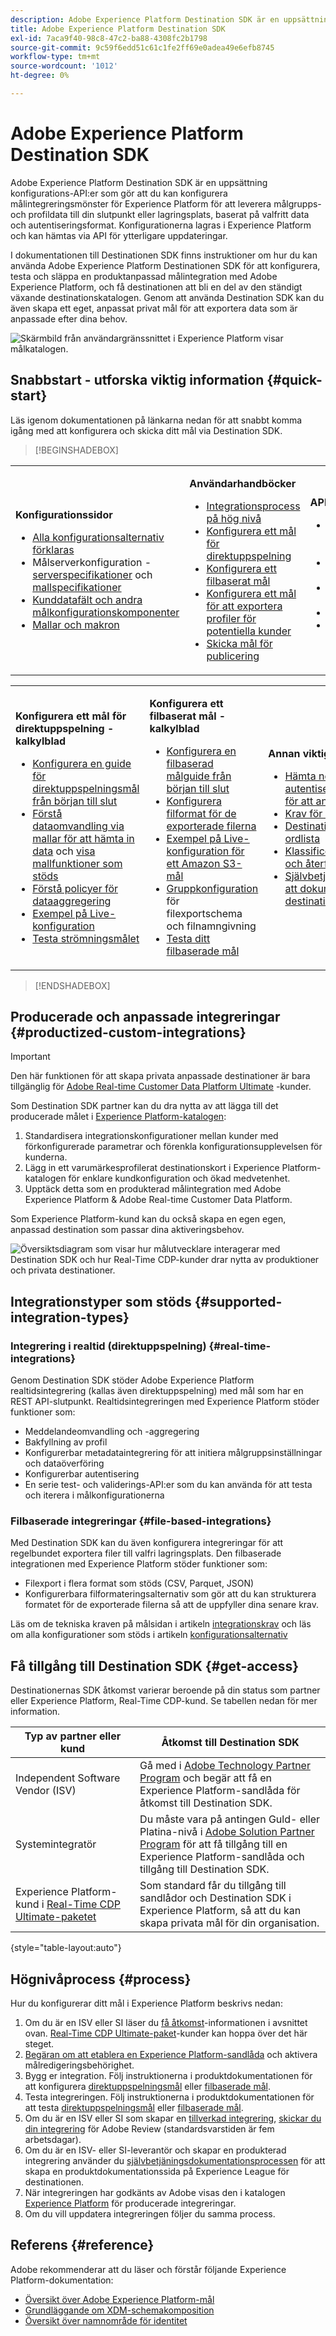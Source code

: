 ```yaml
---
description: Adobe Experience Platform Destination SDK är en uppsättning konfigurations-API:er som gör att du kan konfigurera målintegreringsmönster så att Experience Platform kan leverera målgrupps- och profildata till din slutpunkt eller lagringsplats, baserat på vilka data- och autentiseringsformat du väljer. Konfigurationerna lagras i Experience Platform och kan hämtas via API för ytterligare uppdateringar.
title: Adobe Experience Platform Destination SDK
exl-id: 7aca9f40-98c8-47c2-ba88-4308fc2b1798
source-git-commit: 9c59f6edd51c61c1fe2ff69e0adea49e6efb8745
workflow-type: tm+mt
source-wordcount: '1012'
ht-degree: 0%

---
```


# Adobe Experience Platform Destination SDK

Adobe Experience Platform Destination SDK är en uppsättning konfigurations-API:er som gör att du kan konfigurera målintegreringsmönster för Experience Platform för att leverera målgrupps- och profildata till din slutpunkt eller lagringsplats, baserat på valfritt data och autentiseringsformat. Konfigurationerna lagras i Experience Platform och kan hämtas via API för ytterligare uppdateringar.

I dokumentationen till Destinationen SDK finns instruktioner om hur du kan använda Adobe Experience Platform Destinationen SDK för att konfigurera, testa och släppa en produktanpassad målintegration med Adobe Experience Platform, och få destinationen att bli en del av den ständigt växande destinationskatalogen. Genom att använda Destination SDK kan du även skapa ett eget, anpassat privat mål för att exportera data som är anpassade efter dina behov.

![Skärmbild från användargränssnittet i Experience Platform visar målkatalogen.](assets/destinations-catalog-overview.png)

## Snabbstart - utforska viktig information {#quick-start}

Läs igenom dokumentationen på länkarna nedan för att snabbt komma igång med att konfigurera och skicka ditt mål via Destination SDK.

>[!BEGINSHADEBOX]

<table style="border: 0;">
  <tbody>
    <tr>
        <td>
            <p><b>Konfigurationssidor</b></p>
            <ul>
                <li><a href="/help/destinations/destination-sdk/functionality/configuration-options.md">Alla konfigurationsalternativ förklaras</a></li>
                <li> Målserverkonfiguration - <a href="/help/destinations/destination-sdk/functionality/destination-server/server-specs.md">serverspecifikationer</a> och <a href="/help/destinations/destination-sdk/functionality/destination-server/templating-specs.md">mallspecifikationer</a></li>
                <li><a href="/help/destinations/destination-sdk/functionality/destination-configuration/customer-data-fields.md">Kunddatafält och andra målkonfigurationskomponenter</a></li>
                <li><a href="https://experienceleague.adobe.com/en/docs/experience-platform/destinations/destination-sdk/functionality/destination-server/message-format">Mallar och makron</a></li>
            </ul>
        </td>
        <td>
            <p><b>Användarhandböcker</b></p>
            <ul>
                <li><a href="/help/destinations/destination-sdk/overview.md#process">Integrationsprocess på hög nivå</a></li>
                <li><a href="/help/destinations/destination-sdk/guides/configure-destination-instructions.md">Konfigurera ett mål för direktuppspelning</a></li>
                <li><a href="/help/destinations/destination-sdk/guides/configure-file-based-destination-instructions.md">Konfigurera ett filbaserat mål</a></li>
                <li><a href="/help/destinations/destination-sdk/guides/batch/configure-prospect-audience-destination.md">Konfigurera ett mål för att exportera profiler för potentiella kunder</a></li>
                <li><a href="/help/destinations/destination-sdk/guides/submit-destination.md">Skicka mål för publicering</a></li>
            </ul>
        </td>
                <td>
            <p><b>API-referenser</b></p>
            <ul>
                <li><a href="https://developer.adobe.com/experience-platform-apis/references/destination-authoring/#tag/Destination-servers-and-templates">API-referens för målserverns slutpunkt</a></li>
                <li><a href="https://developer.adobe.com/experience-platform-apis/references/destination-authoring/#tag/Destination-configurations">API-referens för målslutpunkt</a></li>
                <li><a href="https://developer.adobe.com/experience-platform-apis/references/destination-authoring/#tag/Audience-metadata-templates">API-referens för målgruppsmetadata</a></li>
                <li><a href="https://developer.adobe.com/experience-platform-apis/references/destination-authoring/#tag/Destination-testing">Testa API-referens</a></li>
                <li><a href="https://developer.adobe.com/experience-platform-apis/references/destination-authoring/#tag/Destination-publishing">API-referens för målpublicering</a></li>
            </ul>
        </td>
    </tr>
  </tbody>
</table>

<table style="border: 0;">
  <tbody>
    <tr>
        <td>
            <p><b>Konfigurera ett mål för direktuppspelning - kalkylblad</b></p>
            <ul>
                <li><a href="/help/destinations/destination-sdk/guides/configure-destination-instructions.md">Konfigurera en guide för direktuppspelningsmål från början till slut</a></li>
                <li><a href="/help/destinations/destination-sdk/functionality/destination-server/message-format.md">Förstå dataomvandling via mallar för att hämta in data</a> och <a href="/help/destinations/destination-sdk/functionality/destination-server/supported-functions.md">visa mallfunktioner som stöds</a></li>
                <li><a href="/help/destinations/destination-sdk/functionality/destination-configuration/aggregation-policy.md">Förstå policyer för dataaggregering</a></li>
                <li><a href="https://experienceleague.adobe.com/en/docs/experience-platform/destinations/destination-sdk/functionality/destination-server/message-format">Exempel på Live-konfiguration</a></li>
                <li><a href="/help/destinations/destination-sdk/testing-api/streaming-destinations/streaming-destination-testing-overview.md">Testa strömningsmålet</a></li>
            </ul>
        </td>
        <td>
            <p><b>Konfigurera ett filbaserat mål - kalkylblad</b></p>
            <ul>
                <li><a href="/help/destinations/destination-sdk/guides/configure-file-based-destination-instructions.md">Konfigurera en filbaserad målguide från början till slut</a></li>
                <li><a href="/help/destinations/destination-sdk/guides/batch/configure-file-formatting-options.md">Konfigurera filformat för de exporterade filerna</a></li>
                <li><a href="/help/destinations/destination-sdk/guides/batch/configure-amazon-s3-destination-with-predefined-file-formatting.md">Exempel på Live-konfiguration för ett Amazon S3-mål</a></li>
                <li><a href="/help/destinations/destination-sdk/functionality/destination-configuration/batch-configuration.md">Gruppkonfiguration</a> för filexportschema och filnamngivning</li>
                <li><a href="/help/destinations/destination-sdk/testing-api/batch-destinations/file-based-destination-testing-overview.md">Testa ditt filbaserade mål</a></li>
            </ul>
        </td>
        <td>
            <p><b>Annan viktig information</b></p>
            <ul>
                <li><a href="/help/destinations/destination-sdk/getting-started.md#obtain-authentication-credentials">Hämta nödvändiga autentiseringsuppgifter för att använda API:t</a></li>
                <li><a href="/help/destinations/destination-sdk/integration-prerequisites.md">Krav för integrering</a></li>
                <li><a href="/help/destinations/destination-sdk/glossary.md">Destinationens SDK ordlista</a></li>                
                <li><a href="/help/destinations/destination-sdk/functionality/rate-limiting-retry-policy.md">Klassificeringsgränser och återförsöksprincip</a></li>
                <li><a href="/help/destinations/destination-sdk/docs-framework/self-service-template.md">Självbetjäningsmall för att dokumentera destinationen</a></li>
            </ul>
        </td>
    </tr>
  </tbody>
</table>


>[!ENDSHADEBOX]

## Producerade och anpassade integreringar {#productized-custom-integrations}

>[!IMPORTANT]
>
> Den här funktionen för att skapa privata anpassade destinationer är bara tillgänglig för [Adobe Real-time Customer Data Platform Ultimate](https://helpx.adobe.com/legal/product-descriptions/real-time-customer-data-platform.html) -kunder.

Som Destination SDK partner kan du dra nytta av att lägga till det producerade målet i [Experience Platform-katalogen](../catalog/overview.md):

1. Standardisera integrationskonfigurationer mellan kunder med förkonfigurerade parametrar och förenkla konfigurationsupplevelsen för kunderna.
2. Lägg in ett varumärkesprofilerat destinationskort i Experience Platform-katalogen för enklare kundkonfiguration och ökad medvetenhet.
3. Upptäck detta som en produkterad målintegration med Adobe Experience Platform &amp; Adobe Real-time Customer Data Platform.

Som Experience Platform-kund kan du också skapa en egen egen, anpassad destination som passar dina aktiveringsbehov.

![Översiktsdiagram som visar hur målutvecklare interagerar med Destination SDK och hur Real-Time CDP-kunder drar nytta av produktioner och privata destinationer.](assets/destination-sdk-visual.png)

## Integrationstyper som stöds {#supported-integration-types}

### Integrering i realtid (direktuppspelning) {#real-time-integrations}

Genom Destination SDK stöder Adobe Experience Platform realtidsintegrering (kallas även direktuppspelning) med mål som har en REST API-slutpunkt. Realtidsintegreringen med Experience Platform stöder funktioner som:

* Meddelandeomvandling och -aggregering
* Bakfyllning av profil
* Konfigurerbar metadataintegrering för att initiera målgruppsinställningar och dataöverföring
* Konfigurerbar autentisering
* En serie test- och validerings-API:er som du kan använda för att testa och iterera i målkonfigurationerna

### Filbaserade integreringar {#file-based-integrations}

Med Destination SDK kan du även konfigurera integreringar för att regelbundet exportera filer till valfri lagringsplats. Den filbaserade integrationen med Experience Platform stöder funktioner som:

* Filexport i flera format som stöds (CSV, Parquet, JSON)
* Konfigurerbara filformateringsalternativ som gör att du kan strukturera formatet för de exporterade filerna så att de uppfyller dina senare krav.

Läs om de tekniska kraven på målsidan i artikeln [integrationskrav](integration-prerequisites.md) och läs om alla konfigurationer som stöds i artikeln [konfigurationsalternativ](functionality/configuration-options.md)

## Få tillgång till Destination SDK {#get-access}

Destinationernas SDK åtkomst varierar beroende på din status som partner eller Experience Platform, Real-Time CDP-kund. Se tabellen nedan för mer information.

| Typ av partner eller kund | Åtkomst till Destination SDK |
---------|----------|
| Independent Software Vendor (ISV) | Gå med i [Adobe Technology Partner Program](https://partners.adobe.com/technologyprogram/experiencecloud.html) och begär att få en Experience Platform-sandlåda för åtkomst till Destination SDK. |
| Systemintegratör | Du måste vara på antingen Guld- eller Platina-nivå i [Adobe Solution Partner Program](https://solutionpartners.adobe.com/home.html) för att få tillgång till en Experience Platform-sandlåda och tillgång till Destination SDK. |
| Experience Platform-kund i [Real-Time CDP Ultimate-paketet](https://helpx.adobe.com/legal/product-descriptions/real-time-customer-data-platform.html) | Som standard får du tillgång till sandlådor och Destination SDK i Experience Platform, så att du kan skapa privata mål för din organisation. |

{style="table-layout:auto"}

## Högnivåprocess {#process}

Hur du konfigurerar ditt mål i Experience Platform beskrivs nedan:

1. Om du är en ISV eller SI läser du [få åtkomst](#get-access)-informationen i avsnittet ovan. [Real-Time CDP Ultimate-paket](https://helpx.adobe.com/legal/product-descriptions/real-time-customer-data-platform.html)-kunder kan hoppa över det här steget.
2. [Begäran om att etablera en Experience Platform-sandlåda](https://adobeexchangeec.zendesk.com/hc/en-us/articles/360037457812-Adobe-Experience-Platform-Sandbox-Accounts-Access-Adding-Users-and-Support) och aktivera målredigeringsbehörighet.
3. Bygg er integration. Följ instruktionerna i produktdokumentationen för att konfigurera [direktuppspelningsmål](guides/configure-destination-instructions.md) eller [filbaserade mål](guides/configure-file-based-destination-instructions.md).
4. Testa integreringen. Följ instruktionerna i produktdokumentationen för att testa [direktuppspelningsmål](testing-api/streaming-destinations/streaming-destination-testing-overview.md) eller [filbaserade mål](testing-api/batch-destinations/file-based-destination-testing-overview.md).
5. Om du är en ISV eller SI som skapar en [tillverkad integrering](./overview.md#productized-custom-integrations), [skickar du din integrering](guides/submit-destination.md) för Adobe Review (standardsvarstiden är fem arbetsdagar).
6. Om du är en ISV- eller SI-leverantör och skapar en produkterad integrering använder du [självbetjäningsdokumentationsprocessen](docs-framework/documentation-instructions.md) för att skapa en produktdokumentationssida på Experience League för destinationen.
7. När integreringen har godkänts av Adobe visas den i katalogen [Experience Platform](../catalog/overview.md) för producerade integreringar.
8. Om du vill uppdatera integreringen följer du samma process.

## Referens {#reference}

Adobe rekommenderar att du läser och förstår följande Experience Platform-dokumentation:

* [Översikt över Adobe Experience Platform-mål](https://experienceleague.adobe.com/docs/experience-platform/destinations/home.htmll?lang=sv)
* [Grundläggande om XDM-schemakomposition](https://experienceleague.adobe.com/docs/experience-platform/xdm/schema/composition.html)
* [Översikt över namnområde för identitet](https://experienceleague.adobe.com/docs/experience-platform/identity/namespaces.html?lang=sv)
